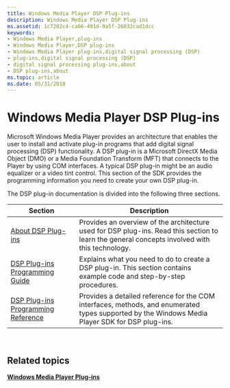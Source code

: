 ```yaml
---
title: Windows Media Player DSP Plug-ins
description: Windows Media Player DSP Plug-ins
ms.assetid: 1c7202c4-ca66-491d-9a5f-26032cad1dcc
keywords:
- Windows Media Player,plug-ins
- Windows Media Player,DSP plug-ins
- Windows Media Player plug-ins,digital signal processing (DSP)
- plug-ins,digital signal processing (DSP)
- digital signal processing plug-ins,about
- DSP plug-ins,about
ms.topic: article
ms.date: 05/31/2018
---
```


# Windows Media Player DSP Plug-ins

Microsoft Windows Media Player provides an architecture that enables the user to install and activate plug-in programs that add digital signal processing (DSP) functionality. A DSP plug-in is a Microsoft DirectX Media Object (DMO) or a Media Foundation Transform (MFT) that connects to the Player by using COM interfaces. A typical DSP plug-in might be an audio equalizer or a video tint control. This section of the SDK provides the programming information you need to create your own DSP plug-in.

The DSP plug-in documentation is divided into the following three sections.



| Section                                                                      | Description                                                                                                                                     |
|------------------------------------------------------------------------------|-------------------------------------------------------------------------------------------------------------------------------------------------|
| [About DSP Plug-ins](about-dsp-plug-ins.md)                                 | Provides an overview of the architecture used for DSP plug-ins. Read this section to learn the general concepts involved with this technology.  |
| [DSP Plug-ins Programming Guide](dsp-plug-ins-programming-guide.md)         | Explains what you need to do to create a DSP plug-in. This section contains example code and step-by-step procedures.                           |
| [DSP Plug-ins Programming Reference](dsp-plug-ins-programming-reference.md) | Provides a detailed reference for the COM interfaces, methods, and enumerated types supported by the Windows Media Player SDK for DSP plug-ins. |



 

## Related topics

<dl> <dt>

[**Windows Media Player Plug-ins**](windows-media-player-plug-ins.md)
</dt> </dl>

 

 




